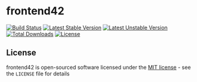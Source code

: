 # frontend42

[![Build Status](https://travis-ci.org/kiwi-suite/frontend42.svg?branch=develop)](https://travis-ci.org/kiwi-suite/frontend42)
[![Latest Stable Version](https://poser.pugx.org/fruit42/frontend42/version)](https://packagist.org/packages/fruit42/frontend42)
[![Latest Unstable Version](https://poser.pugx.org/fruit42/frontend42/v/unstable)](//packagist.org/packages/fruit42/frontend42)
[![Total Downloads](https://poser.pugx.org/fruit42/frontend42/downloads)](https://packagist.org/packages/fruit42/frontend42)
[![License](https://poser.pugx.org/fruit42/frontend42/license)](https://packagist.org/packages/fruit42/frontend42)

## License

frontend42 is open-sourced software licensed under the [MIT license](http://opensource.org/licenses/MIT) - see the `LICENSE` file for details
